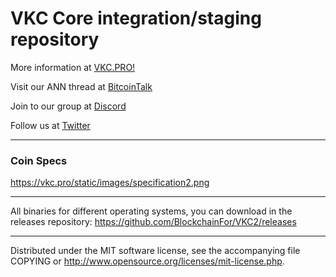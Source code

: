 VKC Core integration/staging repository
======================================
More information at [VKC.PRO!](http://vkc.pro/)

Visit our ANN thread at [BitcoinTalk](https://bitcointalk.org/index.php?topic=4889530.0)

Join to our group at [Discord](https://discord.gg/C6t23JH)

Follow us at [Twitter](https://vkc.pro/link/twitter)

***

### Coin Specs

https://vkc.pro/static/images/specification2.png

***
All binaries for different operating systems, you can download in the releases repository:
https://github.com/BlockchainFor/VKC2/releases

***
Distributed under the MIT software license, see the accompanying file COPYING or http://www.opensource.org/licenses/mit-license.php.
